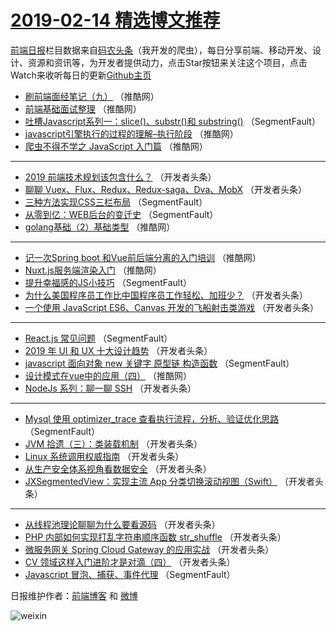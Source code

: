 # [2019-02-14 精选博文推荐](https://toutiao.qdkfweb.cn/date/2019/02/14)

[前端日报](https://qdkfweb.cn/c/news)栏目数据来自[码农头条](https://toutiao.qdkfweb.cn/)（我开发的爬虫），每日分享前端、移动开发、设计、资源和资讯等，为开发者提供动力，点击Star按钮来关注这个项目，点击Watch来收听每日的更新[Github主页](https://github.com/kujian/frontendDaily)
* [刷前端面经笔记（九）](https://toutiao.qdkfweb.cn/100824.html) （推酷网）
* [前端基础面试整理](https://toutiao.qdkfweb.cn/100821.html) （推酷网）
* [吐槽Javascript系列一：slice()、substr()和 substring()](https://toutiao.qdkfweb.cn/100748.html) （SegmentFault）
* [javascript引擎执行的过程的理解&#8211;执行阶段](https://toutiao.qdkfweb.cn/100823.html) （推酷网）
* [爬虫不得不学之 JavaScript 入门篇](https://toutiao.qdkfweb.cn/100814.html) （推酷网）

***
* [2019 前端技术规划该包含什么？](https://toutiao.qdkfweb.cn/100773.html) （开发者头条）
* [聊聊 Vuex、Flux、Redux、Redux-saga、Dva、MobX](https://toutiao.qdkfweb.cn/100881.html) （开发者头条）
* [三种方法实现CSS三栏布局](https://toutiao.qdkfweb.cn/100746.html) （SegmentFault）
* [从零到亿：WEB后台的变迁史](https://toutiao.qdkfweb.cn/100738.html) （SegmentFault）
* [golang基础（2）基础类型](https://toutiao.qdkfweb.cn/100822.html) （推酷网）

***
* [记一次Spring boot 和Vue前后端分离的入门培训](https://toutiao.qdkfweb.cn/100819.html) （推酷网）
* [Nuxt.js服务端渲染入门](https://toutiao.qdkfweb.cn/100815.html) （推酷网）
* [提升幸福感的JS小技巧](https://toutiao.qdkfweb.cn/100743.html) （SegmentFault）
* [为什么美国程序员工作比中国程序员工作轻松、加班少？](https://toutiao.qdkfweb.cn/100754.html) （开发者头条）
* [一个使用 JavaScript ES6、Canvas 开发的飞船射击类游戏](https://toutiao.qdkfweb.cn/100765.html) （开发者头条）

***
* [React.js 常见问题](https://toutiao.qdkfweb.cn/100745.html) （SegmentFault）
* [2019 年 UI 和 UX 十大设计趋势](https://toutiao.qdkfweb.cn/100884.html) （开发者头条）
* [javascript 面向对象 new 关键字 原型链 构造函数](https://toutiao.qdkfweb.cn/100747.html) （SegmentFault）
* [设计模式在vue中的应用（四）](https://toutiao.qdkfweb.cn/100820.html) （推酷网）
* [NodeJs 系列：聊一聊 SSH](https://toutiao.qdkfweb.cn/100887.html) （开发者头条）

***
* [Mysql 使用 optimizer_trace 查看执行流程，分析、验证优化思路](https://toutiao.qdkfweb.cn/100737.html) （SegmentFault）
* [JVM 拾遗（三）：类装载机制](https://toutiao.qdkfweb.cn/100769.html) （开发者头条）
* [Linux 系统调用权威指南](https://toutiao.qdkfweb.cn/100859.html) （开发者头条）
* [从生产安全体系视角看数据安全](https://toutiao.qdkfweb.cn/100784.html) （开发者头条）
* [JXSegmentedView：实现主流 App 分类切换滚动视图（Swift）](https://toutiao.qdkfweb.cn/100871.html) （开发者头条）

***
* [从线程池理论聊聊为什么要看源码](https://toutiao.qdkfweb.cn/100759.html) （开发者头条）
* [PHP 内部如何实现打乱字符串顺序函数 str_shuffle](https://toutiao.qdkfweb.cn/100888.html) （开发者头条）
* [微服务网关 Spring Cloud Gateway 的应用实战](https://toutiao.qdkfweb.cn/100771.html) （开发者头条）
* [CV 领域这样入门进阶才是对滴（四）](https://toutiao.qdkfweb.cn/100860.html) （开发者头条）
* [Javascript  冒泡、捕获、事件代理](https://toutiao.qdkfweb.cn/100749.html) （SegmentFault）

日报维护作者：[前端博客](https://qdkfweb.cn/) 和 [微博](https://qdkfweb.cn/go/weibo)

![weixin](https://user-images.githubusercontent.com/3055447/38468989-651132ac-3b80-11e8-8e6b-15122322a9d7.png)